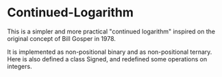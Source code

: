 # Continued-Logarithm
This is a simpler and more practical "continued logarithm" inspired on the original concept of Bill Gosper in 1978. 

It is implemented as non-positional binary and as non-positional ternary. 
Here is also defined a class Signed, and redefined some operations on integers. 
